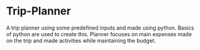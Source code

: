 # Trip-Planner
A trip planner using some predefined inputs and made using python. Basics of python are used to create this. Planner  focuses on main expenses made on the trip and made activities while maintaining the budget. 
